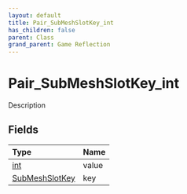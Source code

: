 ```yaml
---
layout: default
title: Pair_SubMeshSlotKey_int
has_children: false
parent: Class
grand_parent: Game Reflection
---
```

# Pair_SubMeshSlotKey_int
Description 

## Fields
| Type | Name |
|:-------------|:--------------|
| [int](/game-reflection/enums/int.md) | value |
| [SubMeshSlotKey](/game-reflection/classes/sub_mesh_slot_key.md) | key |
